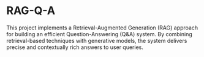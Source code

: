 # RAG-Q-A
This project implements a Retrieval-Augmented Generation (RAG) approach for building an efficient Question-Answering (Q&amp;A) system. By combining retrieval-based techniques with generative models, the system delivers precise and contextually rich answers to user queries.
